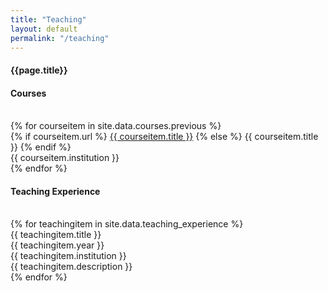 ```yaml
---
title: "Teaching"
layout: default
permalink: "/teaching"
---
```


<div class="container">
  <h4 class="font-weight-bold spanborder"><span>{{page.title}}</span></h4>

  <div class="row gap-y listrecent listrecent listauthor">
    <div class="col-lg-12 col-md-12 mb-4">
      <div class="p-4 border rounded">
        <h4 class="text-dark mb-0"> Courses </h4><br>
        <div class="p-4 border rounded vdivide">
          {% for courseitem in site.data.courses.previous %}
            <div class="row vdivide gap-y border rounded">
              <div class="col-md-6 text-center">
                {% if courseitem.url %}
                  <a href="{{ courseitem.url}}">{{ courseitem.title }}</a>
                {% else %}
                  {{ courseitem.title }}
                {% endif %}
              </div>
              <div class="col-md-6 text-center">
                {{ courseitem.institution }}
              </div>
            </div>
          {% endfor %}
        </div>
      </div>
      <div class="p-4 border rounded">
        <h4 class="text-dark mb-0"> Teaching Experience </h4><br>
        <div class="p-4 border rounded vdivide">
          {% for teachingitem in site.data.teaching_experience %}
            <div class="row vdivide gap-y border rounded">
              <div class="col-md-4 text-center">
                {{ teachingitem.title }}
              </div>
              <div class="col-md-4 text-center">
                {{ teachingitem.year }}
              </div>
              <div class="col-md-4 text-center">
                {{ teachingitem.institution }}
              </div>
             </div>
             <div class="row gap-y border rounded">
              <div class="col-md-12 mb-5">
                {{ teachingitem.description }}
              </div>
            </div>
          {% endfor %}
        </div>
      </div>
    </div>
  </div>
</div>
